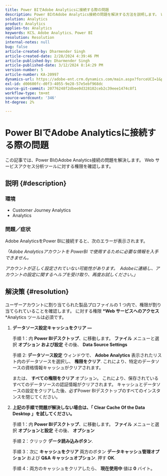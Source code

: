 ```yaml
---
title: Power BIでAdobe Analyticsに接続する際の問題
description: Power BIのAdobe Analytics接続の問題を解決する方法を説明します。 Web サービスアクセス分析ツールに対する権限を確認します。
solution: Analytics
product: Analytics
applies-to: Analytics
keywords: KCS、Adobe Analytics、Power BI
resolution: Resolution
internal-notes: null
bug: false
article-created-by: Dharmender Singh
article-created-date: 2/28/2024 4:39:46 PM
article-published-by: Dharmender Singh
article-published-date: 3/12/2024 8:14:29 PM
version-number: 5
article-number: KA-20997
dynamics-url: https://adobe-ent.crm.dynamics.com/main.aspx?forceUCI=1&pagetype=entityrecord&etn=knowledgearticle&id=d3a875f5-57d6-ee11-9079-6045bd006295
exl-id: d00600fc-d0f3-4055-9e28-57e5ebf968dc
source-git-commit: 20776248f2dbee0d328102ceb2c39eee1474c8f1
workflow-type: tm+mt
source-wordcount: '346'
ht-degree: 2%

---
```


# Power BIでAdobe Analyticsに接続する際の問題


この記事では、Power BIのAdobe Analytics接続の問題を解決します。 Web サービスアクセス分析ツールに対する権限を確認します。

## 説明 {#description}


### <b>環境</b>

- Customer Journey Analytics
- Analytics




### <b>問題／症状</b>

Adobe AnalyticsをPower BIに接続すると、次のエラーが表示されます。



*「Adobe Analyticsアカウントを PowerBI で使用するために必要な情報を入手できません。*

*アカウントが正しく設定されていない可能性があります。  Adobeに連絡し、アカウントの設定に関するヘルプを受け取り、再度お試しください。」*


## 解決策 {#resolution}

ユーザーアカウントに割り当てられた製品プロファイルの 1 つ内で、権限が割り当てられていることを確認します。 に対する権限 <b>*Web サービスへのアクセス</b>*Analytics ツールは必須です。<br>


1. <b>データソース設定キャッシュをクリア — </b>

   手順 1：内 <b>Power BIデスクトップ</b>、に移動します。 <b>ファイル</b> メニューと選択 <b>オプション</b> <b>および設定</b> その後、 <b>Data Source Settings</b>

   手順 2: <b>データソース設定</b> ウィンドウで、 <b>Adobe Analytics</b> 表示されたリスト内のデータソースを選択し、 <b>権限をクリア</b>. これにより、特定のデータソースの資格情報キャッシュがクリアされます。

   または、 <b>すべての権限をクリア </b>オプション。 これにより、保存されているすべてのデータソースの認証情報がクリアされます。
キャッシュとデータソースの設定をクリアした後、必ずPower BIデスクトップのすべてのインスタンスを閉じてください。
2. <b>上記の手順で問題が解決しない場合は、「 Clear Cache Of the Data Desktop 」を試してください。</b>

   手順 1：内 <b>Power BIデスクトップ</b>、に移動します。 <b>ファイル</b> メニューと選択 <b>オプションと設定</b> その後、 <b>オプション</b>

   手順 2：クリック <b>データ読み込みボタン</b>.

   手順 3：次に <b>キャッシュをクリア</b> 両方のボタン <b>データキャッシュ管理オプション</b> および <b>Q&amp;A キャッシュオプション</b>. 押す <b>OK</b>.

   手順 4：両方のキャッシュをクリアしたら、 <b>現在使用中</b> 値は <b>0</b> バイト。
